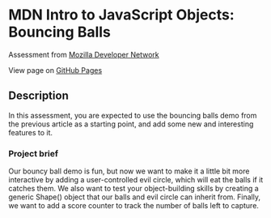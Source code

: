 # MDN Intro to JavaScript Objects: Bouncing Balls 

Assessment from [Mozilla Developer Network](https://developer.mozilla.org/en-US/docs/Learn/JavaScript/Objects/Adding_bouncing_balls_features)    

View page on [GitHub Pages](https://jonas-bird.github.io/MDN-bouncing-balls-/)  

## Description  

In this assessment, you are expected to use the bouncing balls demo from the previous article as a starting point, and add some new and interesting features to it.

### Project brief

Our bouncy ball demo is fun, but now we want to make it a little bit more interactive by adding a user-controlled evil circle, which will eat the balls if it catches them. We also want to test your object-building skills by creating a generic Shape() object that our balls and evil circle can inherit from. Finally, we want to add a score counter to track the number of balls left to capture.


